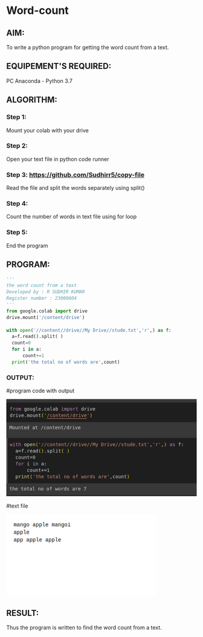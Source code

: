 # Word-count
## AIM:
To write a python program for getting the word count from a text.
## EQUIPEMENT'S REQUIRED: 
PC
Anaconda - Python 3.7
## ALGORITHM: 
### Step 1:
Mount your colab with your drive
### Step 2: 
Open your text file in python code runner 
### Step 3: https://github.com/Sudhirr5/copy-file
Read the file and split the words separately using split()
### Step 4:  
Count the number of words in text file using for loop
### Step 5: 
End the program
 

## PROGRAM:
```python
'''
the word count from a text
Developed by : R SUDHIR KUMAR
Register number : 23000604
'''
from google.colab import drive
drive.mount('/content/drive')

with open('//content//drive//My Drive//stude.txt','r',) as f:
  a=f.read().split( )
  count=0
  for i in a:
      count+=1
  print('the total no of words are',count)
```

### OUTPUT:
 #program code with output

![output](scr1.png)

#text file

![txtfile](scr2.png)

## RESULT:
Thus the program is written to find the word count from a text.
